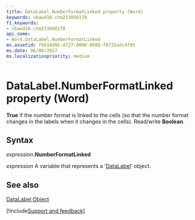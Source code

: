 ```yaml
---
title: DataLabel.NumberFormatLinked property (Word)
keywords: vbawd10.chm233898178
f1_keywords:
- vbawd10.chm233898178
api_name:
- Word.DataLabel.NumberFormatLinked
ms.assetid: f6b14d8b-d727-0000-0080-f0725adc4f95
ms.date: 06/08/2017
ms.localizationpriority: medium
---
```



# DataLabel.NumberFormatLinked property (Word)

 **True** if the number format is linked to the cells (so that the number format changes in the labels when it changes in the cells). Read/write **Boolean**.


## Syntax

_expression_.**NumberFormatLinked**

_expression_ A variable that represents a '[DataLabel](Word.DataLabel.md)' object.


## See also


[DataLabel Object](Word.DataLabel.md)

[!include[Support and feedback](~/includes/feedback-boilerplate.md)]